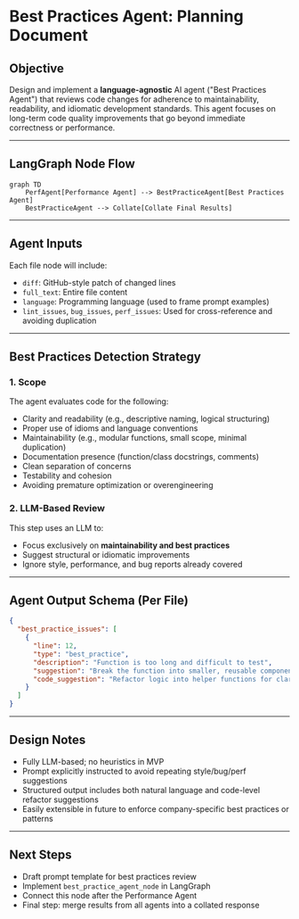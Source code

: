 # Best Practices Agent: Planning Document

## Objective

Design and implement a **language-agnostic** AI agent ("Best Practices Agent") that reviews code changes for adherence to maintainability, readability, and idiomatic development standards. This agent focuses on long-term code quality improvements that go beyond immediate correctness or performance.

---

## LangGraph Node Flow

```mermaid
graph TD
    PerfAgent[Performance Agent] --> BestPracticeAgent[Best Practices Agent]
    BestPracticeAgent --> Collate[Collate Final Results]
```

---

## Agent Inputs

Each file node will include:

- `diff`: GitHub-style patch of changed lines
- `full_text`: Entire file content
- `language`: Programming language (used to frame prompt examples)
- `lint_issues`, `bug_issues`, `perf_issues`: Used for cross-reference and avoiding duplication

---

## Best Practices Detection Strategy

### 1. Scope

The agent evaluates code for the following:

- Clarity and readability (e.g., descriptive naming, logical structuring)
- Proper use of idioms and language conventions
- Maintainability (e.g., modular functions, small scope, minimal duplication)
- Documentation presence (function/class docstrings, comments)
- Clean separation of concerns
- Testability and cohesion
- Avoiding premature optimization or overengineering

### 2. LLM-Based Review

This step uses an LLM to:

- Focus exclusively on **maintainability and best practices**
- Suggest structural or idiomatic improvements
- Ignore style, performance, and bug reports already covered

---

## Agent Output Schema (Per File)

```json
{
  "best_practice_issues": [
    {
      "line": 12,
      "type": "best_practice",
      "description": "Function is too long and difficult to test",
      "suggestion": "Break the function into smaller, reusable components",
      "code_suggestion": "Refactor logic into helper functions for clarity and reuse"
    }
  ]
}
```

---

## Design Notes

- Fully LLM-based; no heuristics in MVP
- Prompt explicitly instructed to avoid repeating style/bug/perf suggestions
- Structured output includes both natural language and code-level refactor suggestions
- Easily extensible in future to enforce company-specific best practices or patterns

---

## Next Steps

- Draft prompt template for best practices review
- Implement `best_practice_agent_node` in LangGraph
- Connect this node after the Performance Agent
- Final step: merge results from all agents into a collated response

